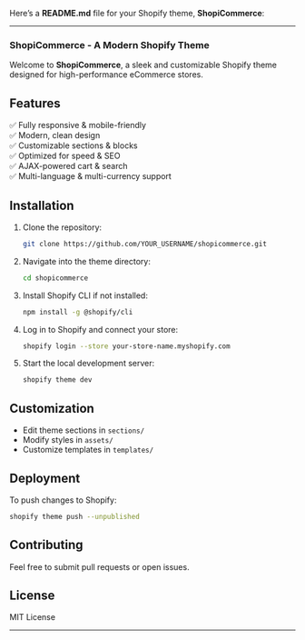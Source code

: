Here’s a **README.md** file for your Shopify theme, **ShopiCommerce**:  

---

### **ShopiCommerce - A Modern Shopify Theme**  

Welcome to **ShopiCommerce**, a sleek and customizable Shopify theme designed for high-performance eCommerce stores.  

## **Features**  
✅ Fully responsive & mobile-friendly  
✅ Modern, clean design  
✅ Customizable sections & blocks  
✅ Optimized for speed & SEO  
✅ AJAX-powered cart & search  
✅ Multi-language & multi-currency support  

## **Installation**  
1. Clone the repository:  
   ```bash
   git clone https://github.com/YOUR_USERNAME/shopicommerce.git
   ```
2. Navigate into the theme directory:  
   ```bash
   cd shopicommerce
   ```
3. Install Shopify CLI if not installed:  
   ```bash
   npm install -g @shopify/cli
   ```
4. Log in to Shopify and connect your store:  
   ```bash
   shopify login --store your-store-name.myshopify.com
   ```
5. Start the local development server:  
   ```bash
   shopify theme dev
   ```

## **Customization**  
- Edit theme sections in `sections/`  
- Modify styles in `assets/`  
- Customize templates in `templates/`  

## **Deployment**  
To push changes to Shopify:  
```bash
shopify theme push --unpublished
```

## **Contributing**  
Feel free to submit pull requests or open issues.  

## **License**  
MIT License  

---

